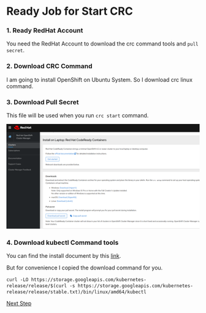# Ready Job for Start CRC

### 1. Ready RedHat Account 
You need the RedHat Account to download the crc command tools and `pull secret`.

### 2. Download CRC Command
I am going to install OpenShift on Ubuntu System. So I download crc linux command.

### 3. Download Pull Secret
This file will be used when you run `crc start` command.

![crc-download-page](../images/Screenshot_20200419_234045.png)

### 4. Download kubectl Command tools

You can find the install document by this [link](`https://kubernetes.io/ja/docs/tasks/tools/install-kubectl/`).

But for convenience I copied the download command for you.
```
curl -LO https://storage.googleapis.com/kubernetes-release/release/$(curl -s https://storage.googleapis.com/kubernetes-release/release/stable.txt)/bin/linux/amd64/kubectl
```

[Next Step](./02_Setup_CRC.md)
